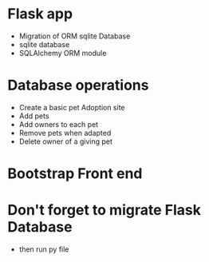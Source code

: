 # Flask app
* Migration of ORM sqlite Database
*  sqlite database
*  SQLAlchemy ORM module

# Database operations
*  Create a basic pet Adoption site
* Add pets
* Add owners to each pet
* Remove pets when adapted
* Delete owner of a giving pet

# Bootstrap Front end

# Don't forget to migrate Flask Database
*  then run py file
